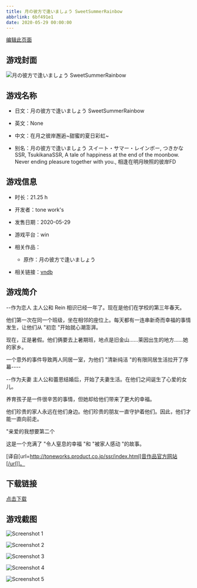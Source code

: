 ```yaml
---
title: 月の彼方で逢いましょう SweetSummerRainbow
abbrlink: 6bf491e1
date: 2020-05-29 00:00:00
---
```

[编辑此页面](https://github.com/ACG-3/ADV3-source/blob/main/source/_posts/games/%E6%9C%88%E3%81%AE%E5%BD%BC%E6%96%B9%E3%81%A7%E9%80%A2%E3%81%84%E3%81%BE%E3%81%97%E3%82%87%E3%81%86%20SweetSummerRainbow.md)

## 游戏封面

![月の彼方で逢いましょう SweetSummerRainbow](https%3A//pan.timero.xyz/onedrive/img_lib_001/%E6%9C%88%E3%81%AE%E5%BD%BC%E6%96%B9%E3%81%A7%E9%80%A2%E3%81%84%E3%81%BE%E3%81%97%E3%82%87%E3%81%86%20SweetSummerRainbow_cover.avif)


## 游戏名称

- 日文：月の彼方で逢いましょう SweetSummerRainbow
- 英文：None
- 中文：在月之彼岸邂逅~甜蜜的夏日彩虹~

- 别名：月の彼方で逢いましょう スイート・サマー・レインボー, つきかなSSR, TsukikanaSSR, A tale of happiness at the end of the moonbow. Never ending pleasure together with you., 相逢在明月映照的彼岸FD


## 游戏信息

- 时长：21.25 h
- 开发者：tone work's
- 发售日期：2020-05-29
- 游戏平台：win
- 相关作品：
   - 原作：月の彼方で逢いましょう

- 相关链接：[vndb](https://vndb.org/v26485)


## 游戏简介

--作为恋人
主人公和 Rein 相识已经一年了。现在是他们在学校的第三年春天。

他们第一次在同一个班级，坐在相邻的座位上。每天都有一连串新奇而幸福的事情发生，让他们从 "初恋 "开始就心潮澎湃。

现在，正是暑假。他们俩要去上暑期班，地点是旧金山......莱因出生的地方......她的家乡。

一个意外的事件导致两人同居一室，为他们 "清新纯洁 "的有限同居生活拉开了序幕----

--作为夫妻
主人公和蕾恩结婚后，开始了夫妻生活。在他们之间诞生了心爱的女儿。

养育孩子是一件很辛苦的事情，但她却给他们带来了更大的幸福。

他们珍贵的家人永远在他们身边。他们珍贵的朋友一直守护着他们。因此，他们才能一直向前走。

"亲爱的我想要第二个

这是一个充满了 "令人窒息的幸福 "和 "被家人感动 "的故事。

[译自[url=http://toneworks.product.co.jp/ssr/index.html]音作品官方网站[/url]]。


## 下载链接

[点击下载](https://pan.timero.xyz/onedrive/adv_lib_001/%E6%9C%88%E3%81%AE%E5%BD%BC%E6%96%B9%E3%81%A7%E9%80%A2%E3%81%84%E3%81%BE%E3%81%97%E3%82%87%E3%81%86%20SweetSummerRainbow)


## 游戏截图


![Screenshot 1](https%3A//pan.timero.xyz/onedrive/img_lib_001/%E6%9C%88%E3%81%AE%E5%BD%BC%E6%96%B9%E3%81%A7%E9%80%A2%E3%81%84%E3%81%BE%E3%81%97%E3%82%87%E3%81%86%20SweetSummerRainbow_Screenshot_1.avif)

![Screenshot 2](https%3A//pan.timero.xyz/onedrive/img_lib_001/%E6%9C%88%E3%81%AE%E5%BD%BC%E6%96%B9%E3%81%A7%E9%80%A2%E3%81%84%E3%81%BE%E3%81%97%E3%82%87%E3%81%86%20SweetSummerRainbow_Screenshot_2.avif)

![Screenshot 3](https%3A//pan.timero.xyz/onedrive/img_lib_001/%E6%9C%88%E3%81%AE%E5%BD%BC%E6%96%B9%E3%81%A7%E9%80%A2%E3%81%84%E3%81%BE%E3%81%97%E3%82%87%E3%81%86%20SweetSummerRainbow_Screenshot_3.avif)

![Screenshot 4](https%3A//pan.timero.xyz/onedrive/img_lib_001/%E6%9C%88%E3%81%AE%E5%BD%BC%E6%96%B9%E3%81%A7%E9%80%A2%E3%81%84%E3%81%BE%E3%81%97%E3%82%87%E3%81%86%20SweetSummerRainbow_Screenshot_4.avif)

![Screenshot 5](https%3A//pan.timero.xyz/onedrive/img_lib_001/%E6%9C%88%E3%81%AE%E5%BD%BC%E6%96%B9%E3%81%A7%E9%80%A2%E3%81%84%E3%81%BE%E3%81%97%E3%82%87%E3%81%86%20SweetSummerRainbow_Screenshot_5.avif)

